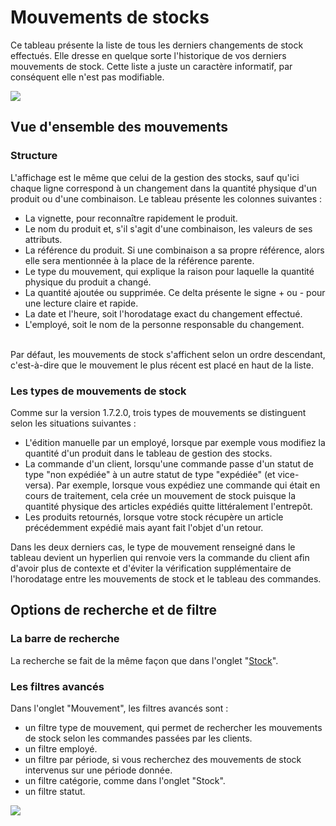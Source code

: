 # Mouvements de stocks

Ce tableau présente la liste de tous les derniers changements de stock effectués. Elle dresse en quelque sorte l'historique de vos derniers mouvements de stock. Cette liste a juste un caractère informatif, par conséquent elle n'est pas modifiable.

![](../../../../.gitbook/assets/56688689.png)

## Vue d'ensemble des mouvements <a href="mouvementsdestock-vuedensembledesmouvements" id="mouvementsdestock-vuedensembledesmouvements"></a>

### Structure <a href="mouvementsdestock-structure" id="mouvementsdestock-structure"></a>

L'affichage est le même que celui de la gestion des stocks, sauf qu'ici chaque ligne correspond à un changement dans la quantité physique d'un produit ou d'une combinaison. Le tableau présente les colonnes suivantes :

* La vignette, pour reconnaître rapidement le produit.
* Le nom du produit et, s'il s'agit d'une combinaison, les valeurs de ses attributs.
* La référence du produit. Si une combinaison a sa propre référence, alors elle sera mentionnée à la place de la référence parente.
* Le type du mouvement, qui explique la raison pour laquelle la quantité physique du produit a changé.
* La quantité ajoutée ou supprimée. Ce delta présente le signe + ou - pour une lecture claire et rapide.
* La date et l'heure, soit l'horodatage exact du changement effectué.
* L'employé, soit le nom de la personne responsable du changement.

\
Par défaut, les mouvements de stock s'affichent selon un ordre descendant, c'est-à-dire que le mouvement le plus récent est placé en haut de la liste.

### Les types de mouvements de stock <a href="mouvementsdestock-lestypesdemouvementsdestock" id="mouvementsdestock-lestypesdemouvementsdestock"></a>

Comme sur la version 1.7.2.0, trois types de mouvements se distinguent selon les situations suivantes :

* L'édition manuelle par un employé, lorsque par exemple vous modifiez la quantité d'un produit dans le tableau de gestion des stocks.
* La commande d'un client, lorsqu'une commande passe d'un statut de type "non expédiée" à un autre statut de type "expédiée" (et vice-versa). Par exemple, lorsque vous expédiez une commande qui était en cours de traitement, cela crée un mouvement de stock puisque la quantité physique des articles expédiés quitte littéralement l'entrepôt.
* Les produits retournés, lorsque votre stock récupère un article précédemment expédié mais ayant fait l'objet d'un retour.

Dans les deux derniers cas, le type de mouvement renseigné dans le tableau devient un hyperlien qui renvoie vers la commande du client afin d'avoir plus de contexte et d'éviter la vérification supplémentaire de l'horodatage entre les mouvements de stock et le tableau des commandes.

## Options de recherche et de filtre <a href="mouvementsdestock-optionsderechercheetdefiltre" id="mouvementsdestock-optionsderechercheetdefiltre"></a>

### La barre de recherche <a href="mouvementsdestock-labarrederecherche" id="mouvementsdestock-labarrederecherche"></a>

La recherche se fait de la même façon que dans l'onglet "[Stock](stocks.md)".

### Les filtres avancés <a href="mouvementsdestock-lesfiltresavances" id="mouvementsdestock-lesfiltresavances"></a>

Dans l'onglet "Mouvement", les filtres avancés sont :

* un filtre type de mouvement, qui permet de rechercher les mouvements de stock selon les commandes passées par les clients.
* un filtre employé.
* un filtre par période, si vous recherchez des mouvements de stock intervenus sur une période donnée.
* un filtre catégorie, comme dans l'onglet "Stock".
* un filtre statut.

![](../../../../.gitbook/assets/56688707.png)
